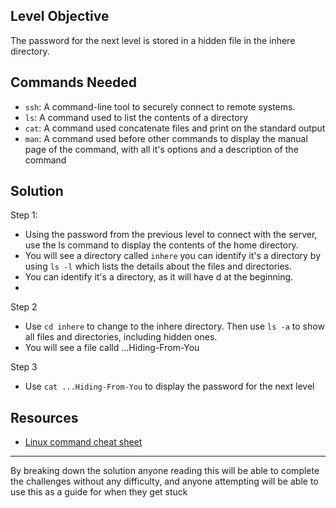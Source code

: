 ## **Level Objective**

The password for the next level is stored in a hidden file in the inhere directory.

## **Commands Needed**

- `ssh`: A command-line tool to securely connect to remote systems.
- `ls`: A command used to list the contents of a directory
- `cat`: A command used concatenate files and print on the standard output
- `man`: A command used before other commands to display the manual page of the command, with all it's options and a description of the command
## **Solution**

Step 1:
- Using the password from the previous level to connect with the server, use the ls command to display the contents of the home directory.
- You will see a directory called `inhere` you can identify it's a directory by using `ls -l` which lists the details about the files and directories. 
- You can identify it's a directory, as it will have d at the beginning.
-

Step 2
- Use `cd inhere` to change to the inhere directory. Then use `ls -a` to show all files and directories, including hidden ones.
- You will see a file calld ...Hiding-From-You

Step 3
- Use `cat ...Hiding-From-You` to display the password for the next level


## **Resources**
- [Linux command cheat sheet](https://www.geeksforgeeks.org/linux-commands-cheat-sheet/)

***

By breaking down the solution anyone reading this will be able to complete the challenges without any difficulty, and anyone attempting will be able to use this as a guide for when they get stuck

